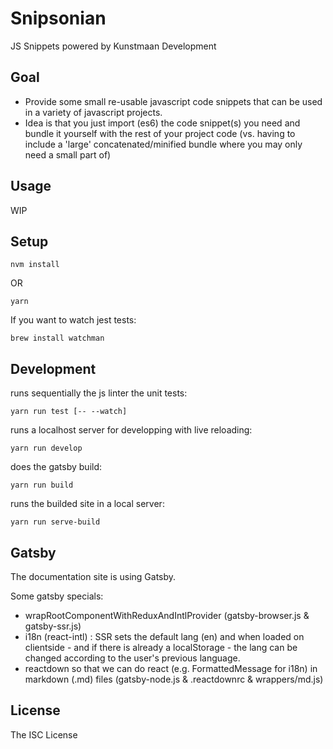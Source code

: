 # Snipsonian

JS Snippets powered by Kunstmaan Development


## Goal

* Provide some small re-usable javascript code snippets that can be used in a variety of javascript projects.
* Idea is that you just import (es6) the code snippet(s) you need and bundle it yourself with the rest of your project code (vs. having to include a 'large' concatenated/minified bundle where you may only need a small part of)

## Usage

WIP

## Setup

    nvm install
OR

    yarn

If you want to watch jest tests:

    brew install watchman

## Development

runs sequentially the js linter the unit tests:

    yarn run test [-- --watch]
    
runs a localhost server for developping with live reloading:

    yarn run develop
    
does the gatsby build:

    yarn run build
    
runs the builded site in a local server:
    
    yarn run serve-build

## Gatsby

The documentation site is using Gatsby.

Some gatsby specials:
* wrapRootComponentWithReduxAndIntlProvider (gatsby-browser.js & gatsby-ssr.js)
* i18n (react-intl) : SSR sets the default lang (en) and when loaded on clientside - 
and if there is already a localStorage - the lang can be changed according to the user's 
previous language.
* reactdown so that we can do react (e.g. FormattedMessage for i18n) in markdown (.md) 
files (gatsby-node.js & .reactdownrc & wrappers/md.js)

## License

The ISC License